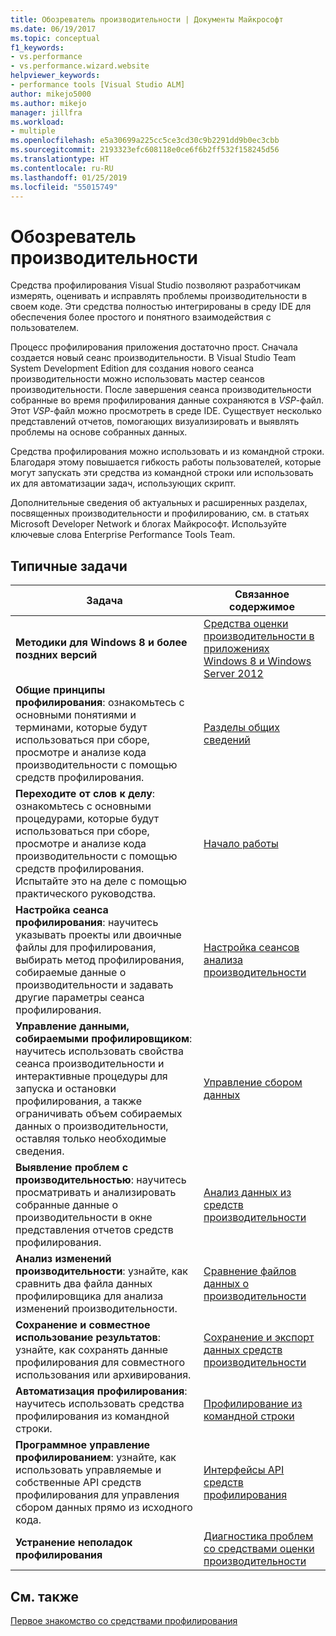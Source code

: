 ```yaml
---
title: Обозреватель производительности | Документы Майкрософт
ms.date: 06/19/2017
ms.topic: conceptual
f1_keywords:
- vs.performance
- vs.performance.wizard.website
helpviewer_keywords:
- performance tools [Visual Studio ALM]
author: mikejo5000
ms.author: mikejo
manager: jillfra
ms.workload:
- multiple
ms.openlocfilehash: e5a30699a225cc5ce3cd30c9b2291dd9b0ec3cbb
ms.sourcegitcommit: 2193323efc608118e0ce6f6b2ff532f158245d56
ms.translationtype: HT
ms.contentlocale: ru-RU
ms.lasthandoff: 01/25/2019
ms.locfileid: "55015749"
---
```

# <a name="performance-explorer"></a>Обозреватель производительности

Средства профилирования Visual Studio позволяют разработчикам измерять, оценивать и исправлять проблемы производительности в своем коде. Эти средства полностью интегрированы в среду IDE для обеспечения более простого и понятного взаимодействия с пользователем.

Процесс профилирования приложения достаточно прост. Сначала создается новый сеанс производительности. В Visual Studio Team System Development Edition для создания нового сеанса производительности можно использовать мастер сеансов производительности. После завершения сеанса производительности собранные во время профилирования данные сохраняются в *VSP*-файл. Этот *VSP*-файл можно просмотреть в среде IDE. Существует несколько представлений отчетов, помогающих визуализировать и выявлять проблемы на основе собранных данных.

Средства профилирования можно использовать и из командной строки. Благодаря этому повышается гибкость работы пользователей, которые могут запускать эти средства из командной строки или использовать их для автоматизации задач, использующих скрипт.

Дополнительные сведения об актуальных и расширенных разделах, посвященных производительности и профилированию, см. в статьях Microsoft Developer Network и блогах Майкрософт. Используйте ключевые слова Enterprise Performance Tools Team.

## <a name="common-tasks"></a>Типичные задачи

|Задача|Связанное содержимое|
|----------|---------------------|
|**Методики для Windows 8 и более поздних версий**|[Средства оценки производительности в приложениях Windows 8 и Windows Server 2012](../profiling/performance-tools-on-windows-8-and-windows-server-2012-applications.md)|
|**Общие принципы профилирования**: ознакомьтесь с основными понятиями и терминами, которые будут использоваться при сборе, просмотре и анализе кода производительности с помощью средств профилирования.|[Разделы общих сведений](../profiling/overviews-performance-tools.md)|
|**Переходите от слов к делу**: ознакомьтесь с основными процедурами, которые будут использоваться при сборе, просмотре и анализе кода производительности с помощью средств профилирования. Испытайте это на деле с помощью практического руководства.|[Начало работы](../profiling/getting-started-with-performance-tools.md)|
|**Настройка сеанса профилирования**: научитесь указывать проекты или двоичные файлы для профилирования, выбирать метод профилирования, собираемые данные о производительности и задавать другие параметры сеанса профилирования.|[Настройка сеансов анализа производительности](../profiling/configuring-performance-sessions.md)|
|**Управление данными, собираемыми профилировщиком**: научитесь использовать свойства сеанса производительности и интерактивные процедуры для запуска и остановки профилирования, а также ограничивать объем собираемых данных о производительности, оставляя только необходимые сведения.|[Управление сбором данных](../profiling/controlling-data-collection.md)|
|**Выявление проблем с производительностью**: научитесь просматривать и анализировать собранные данные о производительности в окне представления отчетов средств профилирования.|[Анализ данных из средств производительности](../profiling/analyzing-performance-tools-data.md)|
|**Анализ изменений производительности**: узнайте, как сравнить два файла данных профилировщика для анализа изменений производительности.|[Сравнение файлов данных о производительности](../profiling/comparing-performance-data-files.md)|
|**Сохранение и совместное использование результатов**: узнайте, как сохранять данные профилирования для совместного использования или архивирования.|[Сохранение и экспорт данных средств производительности](../profiling/saving-and-exporting-performance-tools-data.md)|
|**Автоматизация профилирования**: научитесь использовать средства профилирования из командной строки.|[Профилирование из командной строки](../profiling/using-the-profiling-tools-from-the-command-line.md)|
|**Программное управление профилированием**: узнайте, как использовать управляемые и собственные API средств профилирования для управления сбором данных прямо из исходного кода.|[Интерфейсы API средств профилирования](../profiling/profiling-tools-apis.md)|
|**Устранение неполадок профилирования**|[Диагностика проблем со средствами оценки производительности](../profiling/troubleshooting-performance-tools-issues.md)|

## <a name="see-also"></a>См. также

[Первое знакомство со средствами профилирования](../profiling/profiling-feature-tour.md)